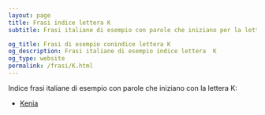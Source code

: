 ```yaml
---
layout: page
title: Frasi indice lettera K 
subtitle: Frasi italiane di esempio con parole che iniziano per la lettera K

og_title: Frasi di esempio conindice lettera K 
og_description: Frasi italiane di esempio indice lettera  K
og_type: website
permalink: /frasi/K.html
---
```


Indice frasi italiane di esempio con parole che iniziano con la lettera K:

- [Kenia](http://www.paroleonline.it/frasi/K/Kenia.html)
